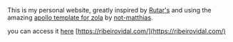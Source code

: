This is my personal website, greatly inspired by <a href="https://rutar.org/" target="_blank" rel="noopener noreferrer">Rutar's</a> and using the amazing <a href="https://www.getzola.org/themes/apollo/" target="_blank" rel="noopener noreferrer">apollo template for zola</a> by <a href="https://github.com/not-matthias" target="_blank" rel="noopener noreferrer">not-matthias</a>.

you can access it [here](https://ribeirovidal.com/) [https://ribeirovidal.com/](https://ribeirovidal.com/)
